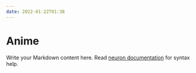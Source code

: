 ```yaml
---
date: 2022-01-22T01:38
---
```


# Anime

Write your Markdown content here. Read [neuron documentation](https://neuron.zettel.page/2011404.html) for syntax help.

